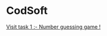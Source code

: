 # CodSoft

<a href="(https://drive.google.com/file/d/1kPMoIVX4tWVicnKezAaU_tYiik6yMqMj/view?usp=drive_link)">Visit task 1 :- Number guessing game  !</a>
